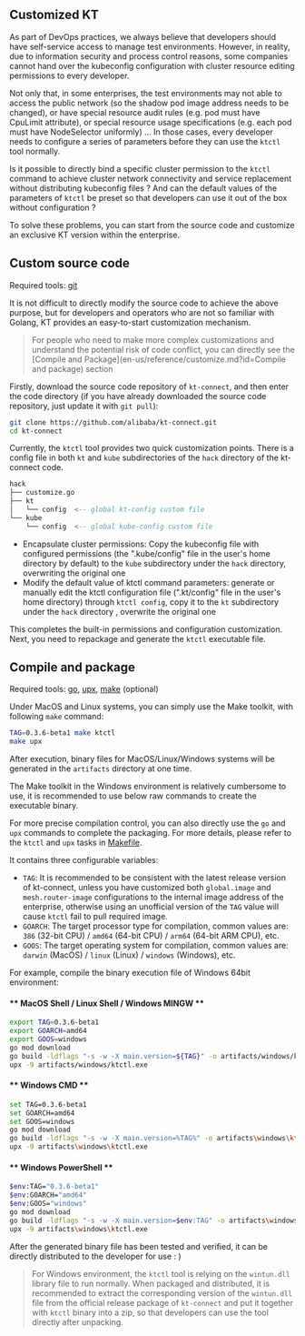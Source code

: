 Customized KT
---

As part of DevOps practices, we always believe that developers should have self-service access to manage test environments. However, in reality, due to information security and process control reasons, some companies cannot hand over the kubeconfig configuration with cluster resource editing permissions to every developer.

Not only that, in some enterprises, the test environments may not able to access the public network (so the shadow pod image address needs to be changed), or have special resource audit rules (e.g. pod must have CpuLimit attribute), or special resource usage specifications (e.g. each pod must have NodeSelector uniformly) ... In those cases, every developer needs to configure a series of parameters before they can use the `ktctl` tool normally.

Is it possible to directly bind a specific cluster permission to the `ktctl` command to achieve cluster network connectivity and service replacement without distributing kubeconfig files ? And can the default values of the parameters of `ktctl` be preset so that developers can use it out of the box without configuration ?

To solve these problems, you can start from the source code and customize an exclusive KT version within the enterprise.

## Custom source code

Required tools: [git](https://git-scm.com/downloads)

It is not difficult to directly modify the source code to achieve the above purpose, but for developers and operators who are not so familiar with Golang, KT provides an easy-to-start customization mechanism.

> For people who need to make more complex customizations and understand the potential risk of code conflict, you can directly see the [Compile and Package](en-us/reference/customize.md?id=Compile and package) section

Firstly, download the source code repository of `kt-connect`, and then enter the code directory (if you have already downloaded the source code repository, just update it with `git pull`):

```bash
git clone https://github.com/alibaba/kt-connect.git
cd kt-connect
````

Currently, the `ktctl` tool provides two quick customization points. There is a config file in both `kt` and `kube` subdirectories of the `hack` directory of the kt-connect code.

```sql
hack
├── customize.go
├── kt
│   └── config  <-- global kt-config custom file
└── kube
    └── config  <-- global kube-config custom file
````

- Encapsulate cluster permissions: Copy the kubeconfig file with configured permissions (the ".kube/config" file in the user's home directory by default) to the `kube` subdirectory under the `hack` directory, overwriting the original one
- Modify the default value of ktctl command parameters: generate or manually edit the ktctl configuration file (".kt/config" file in the user's home directory) through `ktctl config`, copy it to the `kt` subdirectory under the `hack` directory , overwrite the original one

This completes the built-in permissions and configuration customization. Next, you need to repackage and generate the `ktctl` executable file.

## Compile and package

Required tools: [go](https://go.dev/dl), [upx](https://github.com/upx/upx/releases/latest), [make](https://cmake.org/install/) (optional)

Under MacOS and Linux systems, you can simply use the Make toolkit, with following `make` command:

```bash
TAG=0.3.6-beta1 make ktctl
make upx
````

After execution, binary files for MacOS/Linux/Windows systems will be generated in the `artifacts` directory at one time.

The Make toolkit in the Windows environment is relatively cumbersome to use, it is recommended to use below raw commands to create the executable binary.

For more precise compilation control, you can also directly use the `go` and `upx` commands to complete the packaging. For more details, please refer to the `ktctl` and `upx` tasks in [Makefile](https://github.com/alibaba/kt-connect/blob/master/Makefile).

It contains three configurable variables:

- `TAG`: It is recommended to be consistent with the latest release version of kt-connect, unless you have customized both `global.image` and `mesh.router-image` configurations to the internal image address of the enterprise, otherwise using an unofficial version of the `TAG` value will cause `ktctl` fail to pull required image.
- `GOARCH`: The target processor type for compilation, common values are: `386` (32-bit CPU) / `amd64` (64-bit CPU) / `arm64` (64-bit ARM CPU), etc.
- `GOOS`: The target operating system for compilation, common values are: `darwin` (MacOS) / `linux` (Linux) / `windows` (Windows), etc.

For example, compile the binary execution file of Windows 64bit environment:

<!-- tabs:start -->

#### ** MacOS Shell / Linux Shell / Windows MINGW **

```bash
export TAG=0.3.6-beta1
export GOARCH=amd64
export GOOS=windows
go mod download
go build -ldflags "-s -w -X main.version=${TAG}" -o artifacts/windows/ktctl.exe ./cmd/ktctl
upx -9 artifacts/windows/ktctl.exe
````

#### ** Windows CMD **

```bash
set TAG=0.3.6-beta1
set GOARCH=amd64
set GOOS=windows
go mod download
go build -ldflags "-s -w -X main.version=%TAG%" -o artifacts\windows\ktctl.exe .\cmd\ktctl
upx -9 artifacts\windows\ktctl.exe
````

#### ** Windows PowerShell **

```bash
$env:TAG="0.3.6-beta1"
$env:GOARCH="amd64"
$env:GOOS="windows"
go mod download
go build -ldflags "-s -w -X main.version=$env:TAG" -o artifacts\windows\ktctl.exe .\cmd\ktctl
upx -9 artifacts\windows\ktctl.exe
````

<!-- tabs:end -->

After the generated binary file has been tested and verified, it can be directly distributed to the developer for use : )

> For Windows environment, the `ktctl` tool is relying on the `wintun.dll` library file to run normally. When packaged and distributed, it is recommended to extract the corresponding version of the `wintun.dll` file from the official release package of `kt-connect` and put it together with `ktctl` binary into a zip, so that developers can use the tool directly after unpacking.
